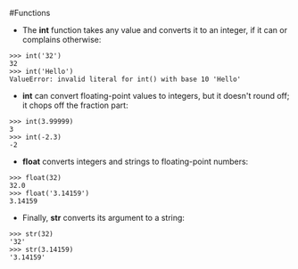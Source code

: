#Functions 
- The **int** function takes any value and converts it to an integer, if it can or complains otherwise:
```
>>> int('32')
32
>>> int('Hello')
ValueError: invalid literal for int() with base 10 'Hello'
```
- **int** can convert floating-point values to integers, but it doesn't round off; it chops off the fraction part:
```
>>> int(3.99999)  
3  
>>> int(-2.3)  
-2
```

- **float** converts integers and strings to floating-point numbers:
```
>>> float(32)  
32.0  
>>> float('3.14159')  
3.14159
```

- Finally, **str** converts its argument to a string:
```
>>> str(32)
'32'
>>> str(3.14159)
'3.14159' 
```